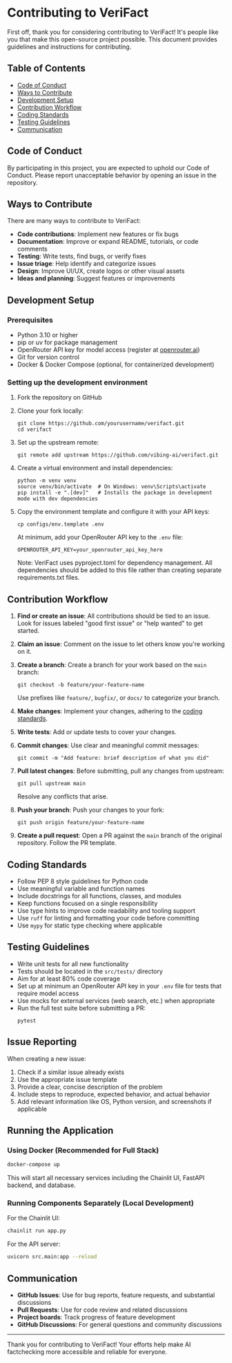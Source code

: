 # Contributing to VeriFact

First off, thank you for considering contributing to VeriFact! It's people like you that make this open-source project possible. This document provides guidelines and instructions for contributing.

## Table of Contents

- [Code of Conduct](#code-of-conduct)
- [Ways to Contribute](#ways-to-contribute)
- [Development Setup](#development-setup)
- [Contribution Workflow](#contribution-workflow)
- [Coding Standards](#coding-standards)
- [Testing Guidelines](#testing-guidelines)
- [Communication](#communication)

## Code of Conduct

By participating in this project, you are expected to uphold our Code of Conduct. Please report unacceptable behavior by opening an issue in the repository.

## Ways to Contribute

There are many ways to contribute to VeriFact:

- **Code contributions**: Implement new features or fix bugs
- **Documentation**: Improve or expand README, tutorials, or code comments
- **Testing**: Write tests, find bugs, or verify fixes
- **Issue triage**: Help identify and categorize issues
- **Design**: Improve UI/UX, create logos or other visual assets
- **Ideas and planning**: Suggest features or improvements

## Development Setup

### Prerequisites

- Python 3.10 or higher
- pip or uv for package management
- OpenRouter API key for model access (register at [openrouter.ai](https://openrouter.ai))
- Git for version control
- Docker & Docker Compose (optional, for containerized development)

### Setting up the development environment

1. Fork the repository on GitHub
2. Clone your fork locally:
   ```
   git clone https://github.com/yourusername/verifact.git
   cd verifact
   ```
3. Set up the upstream remote:
   ```
   git remote add upstream https://github.com/vibing-ai/verifact.git
   ```
4. Create a virtual environment and install dependencies:

   ```
   python -m venv venv
   source venv/bin/activate  # On Windows: venv\Scripts\activate
   pip install -e ".[dev]"   # Installs the package in development mode with dev dependencies
   ```

5. Copy the environment template and configure it with your API keys:

   ```
   cp configs/env.template .env
   ```

   At minimum, add your OpenRouter API key to the `.env` file:

   ```
   OPENROUTER_API_KEY=your_openrouter_api_key_here
   ```

   Note: VeriFact uses pyproject.toml for dependency management. All dependencies should be added to this file rather than creating separate requirements.txt files.

## Contribution Workflow

1. **Find or create an issue**: All contributions should be tied to an issue. Look for issues labeled "good first issue" or "help wanted" to get started.

2. **Claim an issue**: Comment on the issue to let others know you're working on it.

3. **Create a branch**: Create a branch for your work based on the `main` branch:

   ```
   git checkout -b feature/your-feature-name
   ```

   Use prefixes like `feature/`, `bugfix/`, or `docs/` to categorize your branch.

4. **Make changes**: Implement your changes, adhering to the [coding standards](#coding-standards).

5. **Write tests**: Add or update tests to cover your changes.

6. **Commit changes**: Use clear and meaningful commit messages:

   ```
   git commit -m "Add feature: brief description of what you did"
   ```

7. **Pull latest changes**: Before submitting, pull any changes from upstream:

   ```
   git pull upstream main
   ```

   Resolve any conflicts that arise.

8. **Push your branch**: Push your changes to your fork:

   ```
   git push origin feature/your-feature-name
   ```

9. **Create a pull request**: Open a PR against the `main` branch of the original repository. Follow the PR template.

## Coding Standards

- Follow PEP 8 style guidelines for Python code
- Use meaningful variable and function names
- Include docstrings for all functions, classes, and modules
- Keep functions focused on a single responsibility
- Use type hints to improve code readability and tooling support
- Use `ruff` for linting and formatting your code before committing
- Use `mypy` for static type checking where applicable

## Testing Guidelines

- Write unit tests for all new functionality
- Tests should be located in the `src/tests/` directory
- Aim for at least 80% code coverage
- Set up at minimum an OpenRouter API key in your `.env` file for tests that require model access
- Use mocks for external services (web search, etc.) when appropriate
- Run the full test suite before submitting a PR:
  ```
  pytest
  ```

## Issue Reporting

When creating a new issue:

1. Check if a similar issue already exists
2. Use the appropriate issue template
3. Provide a clear, concise description of the problem
4. Include steps to reproduce, expected behavior, and actual behavior
5. Add relevant information like OS, Python version, and screenshots if applicable

## Running the Application

### Using Docker (Recommended for Full Stack)

```bash
docker-compose up
```

This will start all necessary services including the Chainlit UI, FastAPI backend, and database.

### Running Components Separately (Local Development)

For the Chainlit UI:

```bash
chainlit run app.py
```

For the API server:

```bash
uvicorn src.main:app --reload
```

## Communication

- **GitHub Issues**: Use for bug reports, feature requests, and substantial discussions
- **Pull Requests**: Use for code review and related discussions
- **Project boards**: Track progress of feature development
- **GitHub Discussions**: For general questions and community discussions

---

Thank you for contributing to VeriFact! Your efforts help make AI factchecking more accessible and reliable for everyone.
